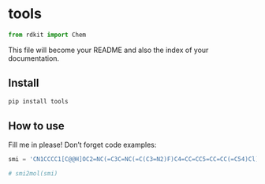 tools
================

<!-- WARNING: THIS FILE WAS AUTOGENERATED! DO NOT EDIT! -->

``` python
from rdkit import Chem
```

This file will become your README and also the index of your
documentation.

## Install

``` sh
pip install tools
```

## How to use

Fill me in please! Don’t forget code examples:

``` python
smi = 'CN1CCCC1[C@@H]OC2=NC(=C3C=NC(=C(C3=N2)F)C4=CC=CC5=CC=CC(=C54)Cl)N6C[C@@H]7CC[C@H](C6)N7'

# smi2mol(smi)
```
